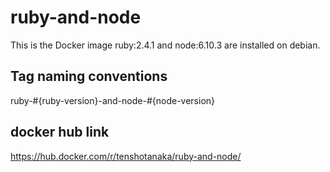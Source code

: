 # ruby-and-node
This is the Docker image ruby:2.4.1 and node:6.10.3 are installed on debian.

## Tag naming conventions
ruby-#{ruby-version}-and-node-#{node-version}

## docker hub link
https://hub.docker.com/r/tenshotanaka/ruby-and-node/
